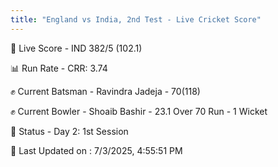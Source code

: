 ```yaml
---
title: "England vs India, 2nd Test - Live Cricket Score"
---
```


🔴 Live Score - IND 382/5 (102.1)  

📊 Run Rate - CRR: 3.74  

✊ Current Batsman - Ravindra Jadeja - 70(118)  

✊ Current Bowler - Shoaib Bashir - 23.1 Over 70 Run - 1 Wicket  

📑 Status - Day 2: 1st Session

📝 Last Updated on : 7/3/2025, 4:55:51 PM  

